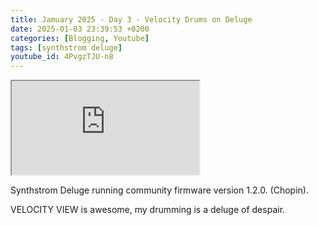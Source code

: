 ```yaml
---
title: Jamuary 2025 - Day 3 - Velocity Drums on Deluge
date: 2025-01-03 23:39:53 +0200
categories: [Blogging, Youtube]
tags: [synthstrom deluge]
youtube_id: 4PvgzTJU-n8
---
```



<div class="embed-responsive embed-responsive-16by9" >
    <iframe class="embed-responsive-item"  src="https://www.youtube.com/embed/{{ page.youtube_id }}"></iframe>
</div>

Synthstrom Deluge running community firmware version 1.2.0. (Chopin).

VELOCITY VIEW is awesome, my drumming is a deluge of despair.